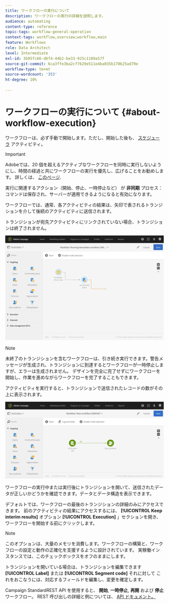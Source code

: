 ```yaml
---
title: ワークフローの実行について
description: ワークフローの実行の詳細を説明します。
audience: automating
content-type: reference
topic-tags: workflow-general-operation
context-tags: workflow,overview;workflow,main
feature: Workflows
role: Data Architect
level: Intermediate
exl-id: 3b95fc66-d6f4-44b2-be33-925c1109a57f
source-git-commit: 6ca3ffe3ba2cf7629e511e4ba035b170b25ad79e
workflow-type: tm+mt
source-wordcount: '353'
ht-degree: 10%

---
```


# ワークフローの実行について {#about-workflow-execution}

ワークフローは、必ず手動で開始します。ただし、開始した後も、 [スケジューラ](../../automating/using/scheduler.md) アクティビティ。

>[!IMPORTANT]
>
> Adobeでは、20 個を超えるアクティブなワークフローを同時に実行しないようにし、時間の経過と共にワークフローの実行を優先し、広げることをお勧めします。 詳しくは、 [このページ](../../automating/using/best-practices-workflows.md).

実行に関連するアクション（開始、停止、一時停止など） が **非同期** プロセス：コマンドは保存され、サーバーが適用できるようになると有効になります。

ワークフローでは、通常、各アクティビティの結果は、矢印で表されるトランジションを介して後続のアクティビティに送信されます。

トランジションが宛先アクティビティにリンクされていない場合、トランジションは終了されません。

![](assets/wkf_execution_1.png)

>[!NOTE]
>
>未終了のトランジションを含むワークフローは、引き続き実行できます。警告メッセージが生成され、トランジションに到達するとワークフローが一時停止しますが、エラーは生成されません。 デザインを完全に完了せずにワークフローを開始し、作業を進めながらワークフローを完了することもできます。

アクティビティを実行すると、トランジションで送信されたレコードの数がその上に表示されます。

![](assets/wkf_transition_count.png)

ワークフローの実行中または実行後にトランジションを開いて、送信されたデータが正しいかどうかを確認できます。データとデータ構造を表示できます。

デフォルトでは、ワークフローの最後のトランジションの詳細のみにアクセスできます。 前のアクティビティの結果にアクセスするには、 **[!UICONTROL Keep interim results]** オプション **[!UICONTROL Execution]** 」セクションを開き、ワークフローを開始する前にクリックします。

>[!NOTE]
>
>このオプションは、大量のメモリを消費します。ワークフローの構築と、ワークフローの設定と動作の正確化を支援するように設計されています。 実稼働インスタンスでは、このチェックボックスをオフのままにします。

トランジションを開いている場合は、トランジションを編集できます **[!UICONTROL Label]** または **[!UICONTROL Segment code]** それに対して これをおこなうには、対応するフィールドを編集し、変更を確定します。

Campaign StandardREST API を使用すると、 **開始**, **一時停止**, **再開** および **停止** ワークフロー。 REST 呼び出しの詳細と例については、 [API ドキュメント。](../../api/using/controlling-a-workflow.md)
